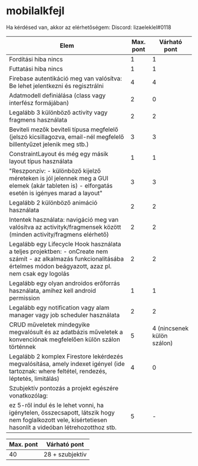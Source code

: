 # mobilalkfejl

Ha kérdésed van, akkor az elérhetőségem:
Discord: lizaeleklel#0118

| Elem | Max. pont | Várható pont |
| --- | --- | --- |
| Fordítási hiba nincs   | 1 | 1 |
| Futtatási hiba nincs   | 1 | 1 |
| Firebase autentikáció meg van valósítva: Be lehet jelentkezni és regisztrálni   | 4 | 4 |
| Adatmodell definiálása (class vagy interfész formájában)   | 2 | 0 |
| Legalább 3 különböző activity vagy fragmens használata   | 2 | 2 |
| Beviteli mezők beviteli típusa megfelelő (jelszó kicsillagozva, email-nél megfelelő billentyűzet jelenik meg stb.)   | 3 | 3 |
| ConstraintLayout és még egy másik layout típus használata   | 1 | 1 |
| "Reszponzív: - különböző kijelző méreteken is jól jelennek meg a GUI elemek (akár tableten is) - elforgatás esetén is igényes marad a layout"   | 3 | 3 |
| Legalább 2 különböző animáció használata  | 2 | 2 |
| Intentek használata: navigáció meg van valósítva az activityk/fragmensek között (minden activity/fragmens elérhető)   | 2 | 2 |
| Legalább egy Lifecycle Hook használata a teljes projektben: - onCreate nem számít - az alkalmazás funkcionalitásába értelmes módon beágyazott, azaz pl. nem csak egy logolás   | 2 | 2 |
| Legalább egy olyan androidos erőforrás használata, amihez kell android permission   | 1 | 1 |
| Legalább egy notification vagy alam manager vagy job scheduler használata    | 2 | 2 |
| CRUD műveletek mindegyike megvalósult és az adatbázis műveletek a konvenciónak megfelelően külön szálon történnek   | 5 | 4 (nincsenek külön szálon) |
| Legalább 2 komplex Firestore lekérdezés megvalósítása, amely indexet igényel (ide tartoznak: where feltétel, rendezés, léptetés, limitálás)   | 4 | 0 |
| Szubjektív pontozás a projekt egészére vonatkozólag: 
ez 5-ről indul és le lehet vonni, ha igénytelen, összecsapott, látszik hogy nem foglalkozott vele, kísértetiesen hasonlít a videóban létrehozotthoz stb.   | 5 | - |

| Max. pont | Várható pont |
| --- | --- |
| 40 | 28 + szubjektív |
